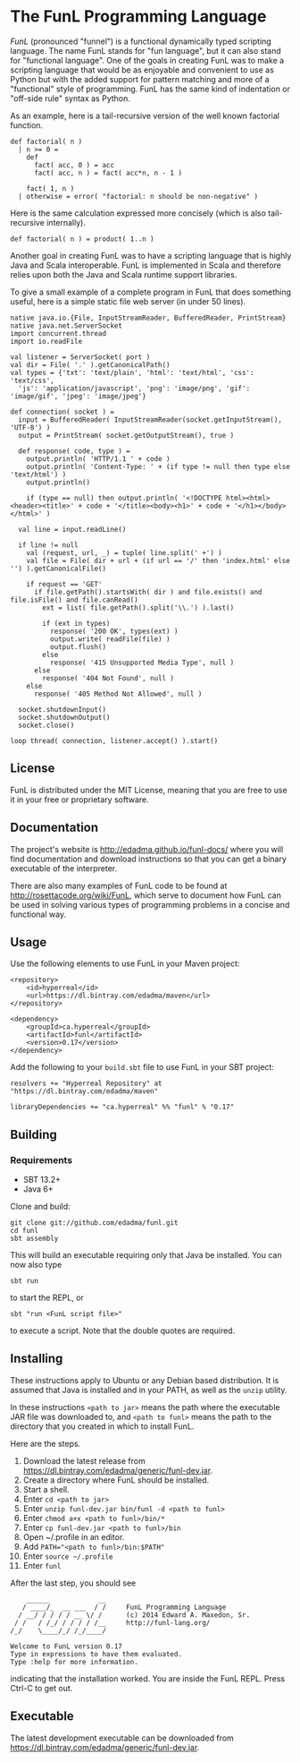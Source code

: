 # The FunL Programming Language

*FunL* (pronounced "funnel") is a functional dynamically typed scripting language. The name FunL stands for "fun language", but it can also stand for "functional language".  One of the goals in creating FunL was to make a scripting language that would be as enjoyable and convenient to use as Python but with the added support for pattern matching and more of a "functional" style of programming.  FunL has the same kind of indentation or "off-side rule" syntax as Python.

As an example, here is a tail-recursive version of the well known factorial function.

    def factorial( n )
      | n >= 0 =
        def
          fact( acc, 0 ) = acc
          fact( acc, n ) = fact( acc*n, n - 1 )

        fact( 1, n )
      | otherwise = error( "factorial: n should be non-negative" )

Here is the same calculation expressed more concisely (which is also tail-recursive internally).

    def factorial( n ) = product( 1..n )

Another goal in creating FunL was to have a scripting language that is highly Java and Scala interoperable.  FunL is implemented in Scala and therefore relies upon both the Java and Scala runtime support libraries.

To give a small example of a complete program in FunL that does something useful, here is a simple static file web server (in under 50 lines).

    native java.io.{File, InputStreamReader, BufferedReader, PrintStream}
    native java.net.ServerSocket
    import concurrent.thread
    import io.readFile

    val listener = ServerSocket( port )
    val dir = File( '.' ).getCanonicalPath()
    val types = {'txt': 'text/plain', 'html': 'text/html', 'css': 'text/css',
      'js': 'application/javascript', 'png': 'image/png', 'gif': 'image/gif', 'jpeg': 'image/jpeg'}

    def connection( socket ) =
      input = BufferedReader( InputStreamReader(socket.getInputStream(), 'UTF-8') )
      output = PrintStream( socket.getOutputStream(), true )

      def response( code, type ) =
        output.println( 'HTTP/1.1 ' + code )
        output.println( 'Content-Type: ' + (if type != null then type else 'text/html') )
        output.println()
        
        if (type == null) then output.println( '<!DOCTYPE html><html><header><title>' + code + '</title><body><h1>' + code + '</h1></body></html>' )

      val line = input.readLine()

      if line != null
        val (request, url, _) = tuple( line.split(' +') )
        val file = File( dir + url + (if url == '/' then 'index.html' else '') ).getCanonicalFile()

        if request == 'GET'
          if file.getPath().startsWith( dir ) and file.exists() and file.isFile() and file.canRead()
            ext = list( file.getPath().split('\\.') ).last()
            
            if (ext in types)
              response( '200 OK', types(ext) )
              output.write( readFile(file) )
              output.flush()
            else
              response( '415 Unsupported Media Type', null )
          else
            response( '404 Not Found', null )
        else
          response( '405 Method Not Allowed', null )

      socket.shutdownInput()
      socket.shutdownOutput()
      socket.close()

    loop thread( connection, listener.accept() ).start()

## License

FunL is distributed under the MIT License, meaning that you are free to use it in your free or proprietary software.


## Documentation

The project's website is <http://edadma.github.io/funl-docs/> where you will find documentation and download instructions so that you can get a binary executable of the interpreter.

There are also many examples of FunL code to be found at <http://rosettacode.org/wiki/FunL>, which serve to document how FunL can be used in solving various types of programming problems in a concise and functional way.


## Usage

Use the following elements to use FunL in your Maven project:

	<repository>
		<id>hyperreal</id>
		<url>https://dl.bintray.com/edadma/maven</url>
	</repository>

	<dependency>
		<groupId>ca.hyperreal</groupId>
		<artifactId>funl</artifactId>
		<version>0.17</version>
	</dependency>

Add the following to your `build.sbt` file to use FunL in your SBT project:

	resolvers += "Hyperreal Repository" at "https://dl.bintray.com/edadma/maven"

	libraryDependencies += "ca.hyperreal" %% "funl" % "0.17"


## Building

### Requirements

- SBT 13.2+
- Java 6+

Clone and build:

	git clone git://github.com/edadma/funl.git
	cd funl
	sbt assembly

This will build an executable requiring only that Java be installed.  You can now also type

	sbt run

to start the REPL, or

	sbt "run <FunL script file>"

to execute a script.  Note that the double quotes are required.


## Installing

These instructions apply to Ubuntu or any Debian based distribution.  It is assumed that Java is installed and in your PATH, as well as the `unzip` utility.

In these instructions `<path to jar>` means the path where the executable JAR file was downloaded to, and `<path to funl>` means the path to the directory that you created in which to install FunL.

Here are the steps.

1.  Download the latest release from <https://dl.bintray.com/edadma/generic/funl-dev.jar>.
2.  Create a directory where FunL should be installed.
2.  Start a shell.
3.  Enter `cd <path to jar>`
4.  Enter `unzip funl-dev.jar bin/funl -d <path to funl>`
5.  Enter `chmod a+x <path to funl>/bin/*`
6.  Enter `cp funl-dev.jar <path to funl>/bin`
7.  Open ~/.profile in an editor.
8.  Add `PATH="<path to funl>/bin:$PATH"`
9.  Enter `source ~/.profile`
10. Enter `funl`

After the last step, you should see

```
    ______            __
   / ____/_  __ ___  / /     FunL Programming Language
  / __/ / / / / __ \/ /      (c) 2014 Edward A. Maxedon, Sr.
 / /   / /_/ / / / / /__     http://funl-lang.org/
/_/    \____/_/ /_/____/                                     

Welcome to FunL version 0.17
Type in expressions to have them evaluated.
Type :help for more information.
```

indicating that the installation worked.  You are inside the FunL REPL.  Press Ctrl-C to get out.


## Executable

The latest development executable can be downloaded from <https://dl.bintray.com/edadma/generic/funl-dev.jar>.
